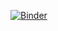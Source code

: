[![Binder](https://mybinder.org/badge_logo.svg)](https://mybinder.org/v2/gh/ttedeschi/pyHEP2022_rdf_INFN_AF/HEAD)
